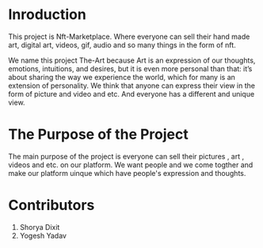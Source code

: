 # Inroduction

This project is  Nft-Marketplace. Where everyone can sell their hand made art, digital art, videos, gif, audio and so many things in the form of nft.

We name this project The-Art because Art is an expression of our thoughts, emotions, intuitions, and desires, but it is even more personal than that: it’s about sharing the way we experience the world, which for many is an extension of personality. We think that anyone can express their view in the form of picture and video and etc. And everyone has a different and unique view.

# The Purpose of the Project

The main purpose of the project is everyone can sell their pictures , art , videos and etc. on our platform. We want people and we come togther and make our platform uinque which have people's expression and thoughts.

# Contributors 
1. Shorya Dixit
2. Yogesh Yadav
